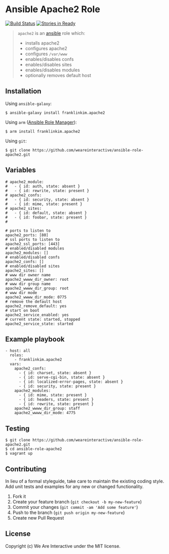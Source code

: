 # Ansible Apache2 Role

[![Build Status](https://travis-ci.org/weareinteractive/ansible-role-apache2.png?branch=master)](https://travis-ci.org/weareinteractive/ansible-role-apache2)
[![Stories in Ready](https://badge.waffle.io/weareinteractive/ansible-role-apache2.svg?label=ready&title=Ready)](http://waffle.io/weareinteractive/ansible-role-apache2)

> `apache2` is an [ansible](http://www.ansible.com) role which: 
> 
> * installs apache2
> * configures apache2
> * configures `/var/www`
> * enables/disables confs
> * enables/disables sites
> * enables/disables modules
> * optionally removes default host

## Installation

Using `ansible-galaxy`:

```
$ ansible-galaxy install franklinkim.apache2
```

Using `arm` ([Ansible Role Manager](https://github.com/mirskytech/ansible-role-manager/)):

```
$ arm install franklinkim.apache2
```

Using `git`:

```
$ git clone https://github.com/weareinteractive/ansible-role-apache2.git
```

## Variables

```
# apache2_module:
#   - { id: auth, state: absent }
#   - { id: rewrite, state: present }
# apache2_confs:
#   - { id: security, state: absent }
#   - { id: mime, state: present }
# apache2_sites:
#   - { id: default, state: absent }
#   - { id: foobar, state: present }
#

# ports to listen to
apache2_ports: [80]
# ssl ports to listen to
apache2_ssl_ports: [443]
# enabled/disabled modules
apache2_modules: []
# enabled/disabled confs
apache2_confs: []
# enabled/disabled sites
apache2_sites: []
# www dir owner name
apache2_wwww_dir_owner: root
# www dir group name
apache2_wwww_dir_group: root
# www dir mode
apache2_wwww_dir_mode: 0775
# remove the default host
apache2_remove_default: yes
# start on boot
apache2_service_enabled: yes
# current state: started, stopped
apache2_service_state: started
```

## Example playbook

```
- host: all
  roles: 
    - franklinkim.apache2
  vars:
    apache2_confs:
      - { id: charset, state: absent }
      - { id: serve-cgi-bin, state: absent }
      - { id: localized-error-pages, state: absent }
      - { id: security, state: present }
    apache2_modules:
      - { id: mime, state: present }
      - { id: headers, state: present }
      - { id: rewrite, state: present }
    apache2_wwww_dir_group: staff
    apache2_wwww_dir_mode: 4775
```

## Testing

```
$ git clone https://github.com/weareinteractive/ansible-role-apache2.git
$ cd ansible-role-apache2
$ vagrant up
```

## Contributing
In lieu of a formal styleguide, take care to maintain the existing coding style. Add unit tests and examples for any new or changed functionality.

1. Fork it
2. Create your feature branch (`git checkout -b my-new-feature`)
3. Commit your changes (`git commit -am 'Add some feature'`)
4. Push to the branch (`git push origin my-new-feature`)
5. Create new Pull Request

## License
Copyright (c) We Are Interactive under the MIT license.
